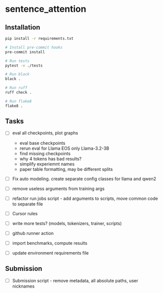 # sentence_attention

## Installation

```bash
pip install -r requirements.txt

# Install pre-commit hooks
pre-commit install

# Run tests
pytest -v ./tests

# Run black
black .

# Run ruff
ruff check .

# Run flake8
flake8 .
```


## Tasks

- [ ] eval all checkpoints, plot graphs
    * eval base checkpoints
    * rerun eval for Llama EOS only Llama-3.2-3B
    * find missing checkpoints
    * why 4 tokens has bad results?
    * simplify experiemnt names
    * paper table formatting, may be different splits
- [ ] Fix auto modeling. create separate config classes for llama and qwen2
- [ ] remove useless arguments from training args
- [ ] refactor run jobs script - add arguments to scripts, move common code to separate file
- [ ] Cursor rules
- [ ] write more tests? (models, tokenizers, trainer, scripts)
- [ ] github runner action
- [ ] import benchmarks, compute results
- [ ] update environment requirements file


## Submission

- [ ] Submission script - remove metadata, all absolute paths, user nicknames